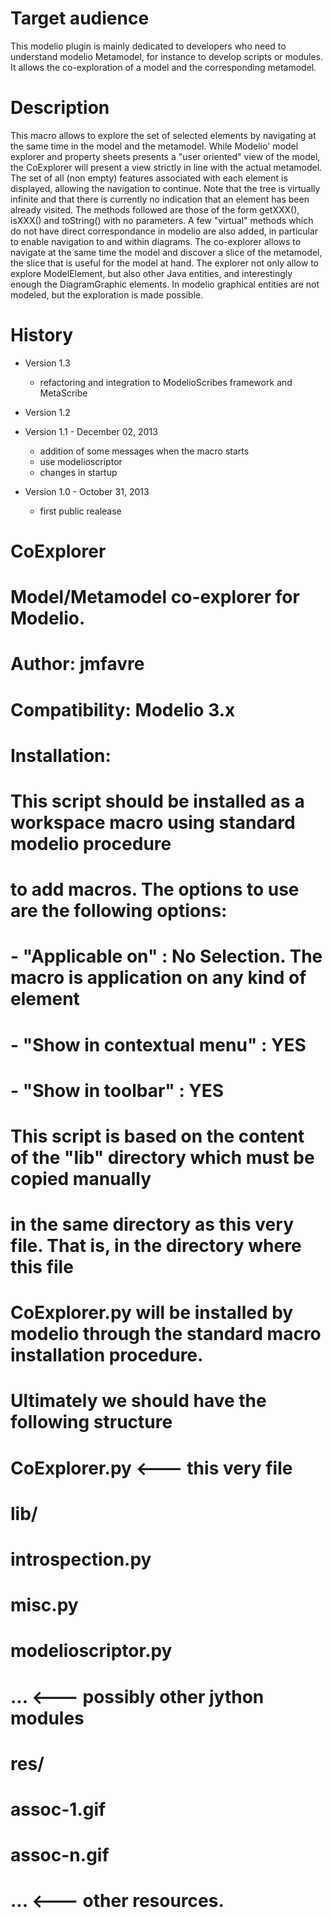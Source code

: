 Target audience
===============
This modelio plugin is  mainly dedicated to developers who need to understand
modelio Metamodel, for instance to develop scripts or modules. It allows
the co-exploration of a model and the corresponding metamodel.

Description
===========
This macro allows to explore the set of selected elements by navigating at the
same time in the model and the metamodel. While Modelio' model explorer and
property sheets presents a "user oriented" view of the model, the CoExplorer
will present a view strictly in line with the actual metamodel.
The set of all (non empty) features associated with each element is displayed,
allowing the navigation to continue. Note that the tree is virtually infinite
and that there is currently no indication that an element has been already
visited.
The methods followed are those of the form getXXX(), isXXX() and toString()
with no parameters. A few "virtual" methods which do not have direct
correspondance in modelio are also added, in particular to enable navigation
to and within diagrams.
The co-explorer allows to navigate at the same time the model and discover a
slice of the metamodel, the slice that is useful for the model at hand.
The explorer not only allow to explore ModelElement, but also other Java
entities, and interestingly enough the DiagramGraphic elements. In modelio
graphical entities are not modeled, but the exploration is made possible.

History
=======
* Version 1.3 
  * refactoring and integration to ModelioScribes framework and MetaScribe
* Version 1.2
* Version 1.1 - December 02, 2013
  * addition of some messages  when the macro starts
  * use modelioscriptor
  * changes in startup 
* Version 1.0 - October 31, 2013
  * first public realease
  
  
  #
# CoExplorer
#
# Model/Metamodel co-explorer for Modelio.
#
# Author: jmfavre
#
# Compatibility: Modelio 3.x
#

# Installation:
#   This script should be installed as a workspace macro using standard modelio procedure
#   to add macros. The options to use are the following options:
#      - "Applicable on" : No Selection. The macro is application on any kind of element
#      - "Show in contextual menu" : YES
#      - "Show in toolbar" : YES
#   This script is based on the content of the "lib" directory which must be copied manually
#   in the same directory as this very file. That is, in the directory where this file
#   CoExplorer.py will be installed by modelio through the standard macro installation procedure.
#   Ultimately we should have the following structure 
#          CoExplorer.py             <--- this very file
#             lib/
#                 introspection.py
#                 misc.py
#                 modelioscriptor.py
#                 ...                <--- possibly other jython modules
#                 res/
#                     assoc-1.gif
#                     assoc-n.gif
#                     ...            <--- other resources.
#
